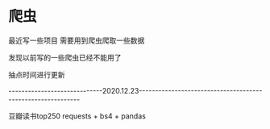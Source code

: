 # 爬虫
最近写一些项目 需要用到爬虫爬取一些数据

发现以前写的一些爬虫已经不能用了 

抽点时间进行更新

-----------------------------2020.12.23------------------------------------------------------------

豆瓣读书top250  requests + bs4 + pandas
